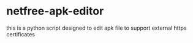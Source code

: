 # netfree-apk-editor
this is a python script designed to edit apk file to support external https certificates
